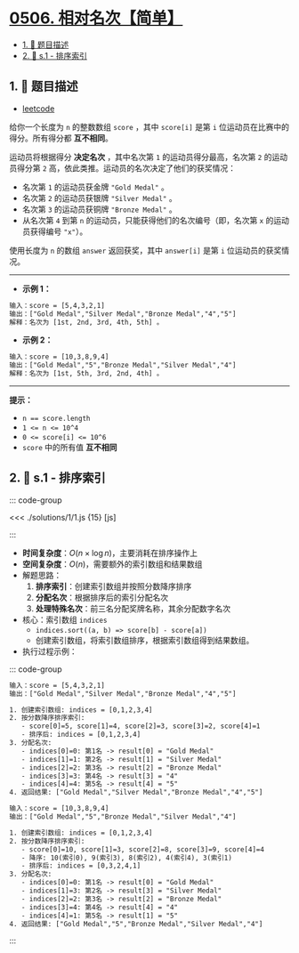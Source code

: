 # [0506. 相对名次【简单】](https://github.com/tnotesjs/TNotes.leetcode/tree/main/notes/0506.%20%E7%9B%B8%E5%AF%B9%E5%90%8D%E6%AC%A1%E3%80%90%E7%AE%80%E5%8D%95%E3%80%91)

<!-- region:toc -->

- [1. 📝 题目描述](#1--题目描述)
- [2. 🎯 s.1 - 排序索引](#2--s1---排序索引)

<!-- endregion:toc -->

## 1. 📝 题目描述

- [leetcode](https://leetcode.cn/problems/relative-ranks/)

给你一个长度为 `n` 的整数数组 `score` ，其中 `score[i]` 是第 `i` 位运动员在比赛中的得分。所有得分都 **互不相同**。

运动员将根据得分 **决定名次** ，其中名次第 `1` 的运动员得分最高，名次第 `2` 的运动员得分第 `2` 高，依此类推。运动员的名次决定了他们的获奖情况：

- 名次第 `1` 的运动员获金牌 `"Gold Medal"` 。
- 名次第 `2` 的运动员获银牌 `"Silver Medal"` 。
- 名次第 `3` 的运动员获铜牌 `"Bronze Medal"` 。
- 从名次第 `4` 到第 `n` 的运动员，只能获得他们的名次编号（即，名次第 `x` 的运动员获得编号 `"x"`）。

使用长度为 `n` 的数组 `answer` 返回获奖，其中 `answer[i]` 是第 `i` 位运动员的获奖情况。

---

- **示例 1：**

```txt
输入：score = [5,4,3,2,1]
输出：["Gold Medal","Silver Medal","Bronze Medal","4","5"]
解释：名次为 [1st, 2nd, 3rd, 4th, 5th] 。
```

- **示例 2：**

```txt
输入：score = [10,3,8,9,4]
输出：["Gold Medal","5","Bronze Medal","Silver Medal","4"]
解释：名次为 [1st, 5th, 3rd, 2nd, 4th] 。
```

---

**提示：**

- `n == score.length`
- `1 <= n <= 10^4`
- `0 <= score[i] <= 10^6`
- `score` 中的所有值 **互不相同**

## 2. 🎯 s.1 - 排序索引

::: code-group

<<< ./solutions/1/1.js {15} [js]

:::

- **时间复杂度**：$O(n \times \log n)$，主要消耗在排序操作上
- **空间复杂度**：$O(n)$，需要额外的索引数组和结果数组
- 解题思路：
  1. **排序索引**：创建索引数组并按照分数降序排序
  2. **分配名次**：根据排序后的索引分配名次
  3. **处理特殊名次**：前三名分配奖牌名称，其余分配数字名次
- 核心：索引数组 `indices`
  - `indices.sort((a, b) => score[b] - score[a])`
  - 创建索引数组，将索引数组排序，根据索引数组得到结果数组。
- 执行过程示例：

::: code-group

```txt {7} [示例 1]
输入：score = [5,4,3,2,1]
输出：["Gold Medal","Silver Medal","Bronze Medal","4","5"]

1. 创建索引数组: indices = [0,1,2,3,4]
2. 按分数降序排序索引:
   - score[0]=5, score[1]=4, score[2]=3, score[3]=2, score[4]=1
   - 排序后: indices = [0,1,2,3,4]
3. 分配名次:
   - indices[0]=0: 第1名 -> result[0] = "Gold Medal"
   - indices[1]=1: 第2名 -> result[1] = "Silver Medal"
   - indices[2]=2: 第3名 -> result[2] = "Bronze Medal"
   - indices[3]=3: 第4名 -> result[3] = "4"
   - indices[4]=4: 第5名 -> result[4] = "5"
4. 返回结果: ["Gold Medal","Silver Medal","Bronze Medal","4","5"]
```

```txt {8} [示例 2]
输入：score = [10,3,8,9,4]
输出：["Gold Medal","5","Bronze Medal","Silver Medal","4"]

1. 创建索引数组: indices = [0,1,2,3,4]
2. 按分数降序排序索引:
   - score[0]=10, score[1]=3, score[2]=8, score[3]=9, score[4]=4
   - 降序: 10(索引0), 9(索引3), 8(索引2), 4(索引4), 3(索引1)
   - 排序后: indices = [0,3,2,4,1]
3. 分配名次:
   - indices[0]=0: 第1名 -> result[0] = "Gold Medal"
   - indices[1]=3: 第2名 -> result[3] = "Silver Medal"
   - indices[2]=2: 第3名 -> result[2] = "Bronze Medal"
   - indices[3]=4: 第4名 -> result[4] = "4"
   - indices[4]=1: 第5名 -> result[1] = "5"
4. 返回结果: ["Gold Medal","5","Bronze Medal","Silver Medal","4"]
```

:::
